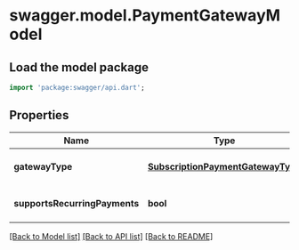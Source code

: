 # swagger.model.PaymentGatewayModel

## Load the model package
```dart
import 'package:swagger/api.dart';
```

## Properties
Name | Type | Description | Notes
------------ | ------------- | ------------- | -------------
**gatewayType** | [**SubscriptionPaymentGatewayType**](SubscriptionPaymentGatewayType.md) |  | [optional] [default to null]
**supportsRecurringPayments** | **bool** |  | [optional] [default to null]

[[Back to Model list]](../README.md#documentation-for-models) [[Back to API list]](../README.md#documentation-for-api-endpoints) [[Back to README]](../README.md)


